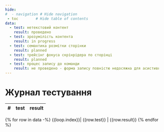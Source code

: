 ```yaml
---
hide:
#  - navigation # Hide navigation
 - toc        # Hide table of contents
data:
  - test: нетекстовий контент
    result: проведено
  - test: зрозумілість контента
    result: in progress
  - test: семантика розмітки сторінки
    result: planned
  - test: трейсінг фокуса скрінрідера по сторінці
    result: planned
  - test: процес запису до команди
    result: не проведено - форма запису повністю недосяжна для асистивних технологый
---
```

# Журнал тестування

#|test|result
-|-|-
{% for row in data -%}
{{loop.index}}| {{row.test}} | {{row.result}}
{% endfor %}
